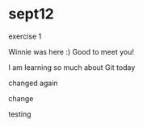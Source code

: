 # sept12
exercise 1


Winnie was here :) Good to meet you!

I am learning so much about Git today 

changed again

change

testing 

